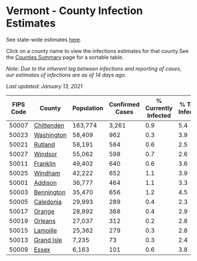 # Vermont - County Infection Estimates

See state-wide estimates [here](/infections/us-vt).

Click on a county name to view the infections estimates for that county.See the [Counties Summary](/infections/summary-counties) page for a sortable table.

*Note: Due to the inherent lag between infections and reporting of cases, our estimates of infections are as of 14 days ago.*

*Last updated: January 13, 2021*

|   FIPS Code |                   County |   Population |   Confirmed Cases |   % Currently Infected |   % Total Infected |
|-------------|--------------------------|--------------|-------------------|------------------------|--------------------|
|       50007 | [Chittenden](chittenden) |      163,774 |             3,261 |                    0.9 |                5.4 |
|       50023 | [Washington](washington) |       58,409 |               962 |                    0.3 |                3.9 |
|       50021 |       [Rutland](rutland) |       58,191 |               584 |                    0.6 |                2.5 |
|       50027 |       [Windsor](windsor) |       55,062 |               598 |                    0.7 |                2.6 |
|       50011 |     [Franklin](franklin) |       49,402 |               640 |                    0.6 |                3.6 |
|       50025 |       [Windham](windham) |       42,222 |               652 |                    1.1 |                3.9 |
|       50001 |       [Addison](addison) |       36,777 |               464 |                    1.1 |                3.3 |
|       50003 | [Bennington](bennington) |       35,470 |               656 |                    1.2 |                4.5 |
|       50005 |   [Caledonia](caledonia) |       29,993 |               289 |                    0.4 |                2.3 |
|       50017 |         [Orange](orange) |       28,892 |               368 |                    0.4 |                2.9 |
|       50019 |       [Orleans](orleans) |       27,037 |               312 |                    0.2 |                2.8 |
|       50015 |     [Lamoille](lamoille) |       25,362 |               279 |                    0.3 |                2.8 |
|       50013 | [Grand Isle](grand-isle) |        7,235 |                73 |                    0.3 |                2.4 |
|       50009 |           [Essex](essex) |        6,163 |               101 |                    0.6 |                3.8 |